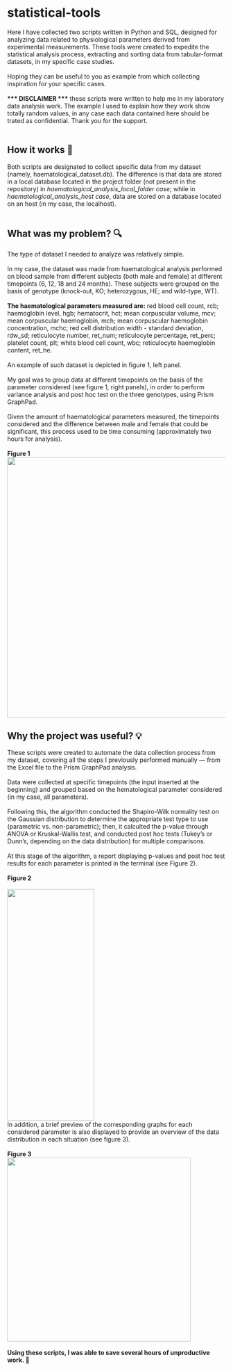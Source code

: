 # statistical-tools
Here I have collected two scripts written in Python and SQL, designed for analyzing data related to physiological parameters derived from experimental measurements. These tools were created to expedite the statistical analysis process, extracting and sorting data from tabular-format datasets, in my specific case studies.<br>
<br>
Hoping they can be useful to you as example from which collecting inspiration for your specific cases.<br>
<br>
**\*\*\* DISCLAIMER \*\*\*** these scripts were written to help me in my laboratory data analysis work. The example I used to explain how they work show totally random values, in any case each data contained here should be trated as confidential. Thank you for the support.<br>
<br>
## How it works :wrench: <br>
Both scripts are designated to collect specific data from my dataset (namely, haematological_dataset.db). The difference is that data are stored in a local database located in the project folder (not present in the repository) in *haematological_analysis_local_folder case*; while in *haematological_analysis_host case*, data are stored on a database located on an host (in my case, the localhost).<br><br>
## What was my problem? :mag:<br>
The type of dataset I needed to analyze was relatively simple.<br><br> 
In my case, the dataset was made from haematological analysis performed on blood sample from different subjects (both male and female) at different timepoints (6, 12, 18 and 24 months). These subjects were grouped on the basis of genotype (knock-out, KO; heterozygous, HE; and wild-type, WT).<br><br> 
**The haematological parameters measured are:** red blood cell count, rcb; haemoglobin level, hgb; hematocrit, hct; mean corpuscular volume, mcv; mean corpuscular haemoglobin, mch; mean corpuscular haemoglobin concentration, mchc; red cell distribution width - standard deviation, rdw_sd; reticulocyte number, ret_num; reticulocyte percentage, ret_perc; platelet count, plt; white blood cell count, wbc; reticulocyte haemoglobin content, ret_he.<br><br> 
An example of such dataset is depicted in figure 1, left panel.<br><br> 
My goal was to group data at different timepoints on the basis of the parameter considered (see figure 1, right panels), in order to perform variance analysis and post hoc test on the three genotypes, using Prism GraphPad.<br><br> 
Given the amount of haematological parameters measured, the timepoints considered and the difference between male and female that could be significant, this process used to be time consuming (approximately two hours for analysis).<br><br>
**Figure 1**<br>
<img src="https://github.com/alanzanardi/statistical-tools/blob/main/Fig1.jpg" width="1188" height="600">
<br>
## Why the project was useful? :bulb:<br>
These scripts were created to automate the data collection process from my dataset, covering all the steps I previously performed manually — from the Excel file to the Prism GraphPad analysis.<br><br> 
Data were collected at specific timepoints (the input inserted at the beginning) and grouped based on the hematological parameter considered (in my case, all parameters).<br><br> 
Following this, the algorithm conducted the Shapiro-Wilk normality test on the Gaussian distribution to determine the appropriate test type to use (parametric vs. non-parametric); then, it calculted the p-value through ANOVA or Kruskal-Wallis test, and conducted post hoc tests (Tukey’s or Dunn’s, depending on the data distribution) for multiple comparisons.<br><br> 
At this stage of the algorithm, a report displaying p-values and post hoc test results for each parameter is printed in the terminal (see Figure 2).<br><br>
**Figure 2**<br><br> 
<img src="https://github.com/alanzanardi/statistical-tools/blob/main/Fig2.jpg" width="200" height="533">
<br>
In addition, a brief preview of the corresponding graphs for each considered parameter is also displayed to provide an overview of the data distribution in each situation (see figure 3).<br><br>
**Figure 3**<br>
<img src="https://github.com/alanzanardi/statistical-tools/blob/main/Fig3.jpeg" idth="400" height="423"><br><br> 
**Using these scripts, I was able to save several hours of unproductive work. :smiling_face_with_three_hearts:**
